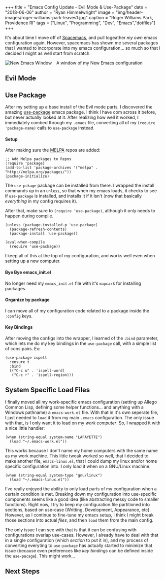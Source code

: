 +++
title   = "Emacs Config Update - Evil Mode & Use-Package"
date    = "2018-06-06"
author  = "Ryan Himmelwright"
image   = "img/header-images/roger-williams-park-leaves1.jpg"
caption = "Roger Williams Park, Providence RI"
tags    = ["Linux", "Programming", "Dev", "Emacs","dotfiles"]
+++

It's about time I move off of [Spacemacs](http://spacemacs.org), and
pull togeather *my own* emacs configuration again. However, spacemacs
has shown me several packages that I wanted to incorporate into my
emacs configuration... so much so that I decided I might as well start
from scratch.

<!--more-->

<a href="../../img/posts/emacs-config-evil-usepackage/newemacs1.png"><img src="../../img/posts/emacs-config-evil-usepackage/newemacs1.png" style="max-width: 100%; float: left; margin: 0px 15px 0px 0px;" alt="New Emacs Window" /></a>

<div class="caption">A window of my New Emacs configuration</div>

## Evil Mode


## Use Package

After my setting up a base install of the Evil mode parts, I
discovered the amazing
[use-package](https://github.com/jwiegley/use-package) emacs
package. I think I have com across it before, but never actually
looked at it. After realizing how well it worked, I immediately combed
through my `.emacs` file, converting all of my `(require
'package-name)` calls to `use-package` instead.

#### Setup

After making sure the [MELPA](http://melpa.org) repos are added:

```emacs-lisp
;; Add Melpa packages to Repos
(require 'package)
(add-to-list 'package-archives '("melpa" . "http://melpa.org/packages/"))
(package-initialize)

```

The `use-pckage` package can be installed from there. I wrapped the
install commands up in an `unless`, so that when my emacs loads, it
checks to see if `use-package` is installed, and installs it if it
isn't (now that basically *everything* in my config requires it).

After that, make sure to `(require 'use-package)`, although it only
needs to happen during compile.

```emacs-lisp
(unless (package-installed-p 'use-package)
  (package-refresh-contents)
  (package-install 'use-package))

(eval-when-compile
  (require 'use-package))
```

I keep all of this at the top of my configuration, and works well even
when setting up a new computer.

#### Bye Bye emacs_init.el

No longer need my `emacs_init.el` file with it's `mapcar`s for
installing packages.

#### Organize by package

I can move all of my configuration code related to a package inside
the `:config` keys.

#### Key Bindings

After moving the configs into the wrapper, I learned of the `:bind`
parameter, which lets me do my key bindings in the `use-package` call,
with a simple list of cons pairs. Ex:

```emacs-lisp
(use-package ispell
  :ensure t
  :bind
  (("C-c w" . 'ispell-word)
   ("C-c r" . 'ispell-region)))
   ```


## System Specific Load Files

I finally moved all my work-specific emacs configuration (setting up
Allego Common Lisp, defining some helper functions... and anything
with a Windows pathname) a `emacs-work.el` file. With that in it's own
seperate file, I just needed to `load` it from my main `.emacs`
configuration. The only issue with that, is I only want it to load on
my *work computer*. So, I wrapped it with a nice little handler:

```emacs-lisp
(when (string-equal system-name "LAFAYETTE")
  (load "~/.emacs-work.el"))
```

This works because I don't name my home computers with the same name
as my work machine. This little tweak worked so well, that I decided
to make another file, `emacs-linux.el`, that I could dump my linux
and/or home specific configuration into. I only load it when on a
GNU/Linux machine:

```emacs-lisp
(when (string-equal system-type "gnu/linux")
  (load "~/.emacs-linux.el"))
```

I've really enjoyed the ability to only load parts of my configuration
when a certain condition is met. Breaking down my configuration into
use-specific components seems like a good idea (like abstracting messy
code to smaller functions). Right now, I try to keep my configuration
file partitioned into sections, based on use-case (Writting,
Development, Appearance, etc). However, as I continue to fine-tune my
emacs setup, I think I might break those sections into actual *files*,
and then `load` them from the main config. 

The only issue I can see with that is that it can be confusing with
configurations overlap use-cases. However, I already have to deal with
that in a single configuration (which *section* to put it in), and my
process of converting everyting to `use-package` has actually started
to minimize that issue (because even preferences like *key bindings*
can be defined inside the `use-pacage`). This might work...

## Next Steps
